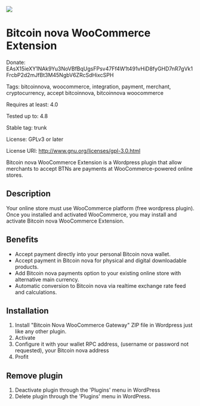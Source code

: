 <img src="http://pool.bitcoinn.biz/bitcoin-nova.png">

# Bitcoin nova WooCommerce Extension

Donate: EAsX15ieXY1NAk9Yu3NoVBfBqUgsFPsv47Ff4W1t491vHiD8fyGHD7nR7gVk1FrcbP2d2mJfBt3M45NgbV6ZRcSdHixcSPH

Tags: bitcoinnova, woocommerce, integration, payment, merchant, cryptocurrency, accept bitcoinnova, bitcoinnova woocommerce

Requires at least: 4.0

Tested up to: 4.8

Stable tag: trunk

License: GPLv3 or later

License URI: http://www.gnu.org/licenses/gpl-3.0.html
 
Bitcoin nova WooCommerce Extension is a Wordpress plugin that allow merchants to accept BTNs are payments at WooCommerce-powered online stores.

## Description

Your online store must use WooCommerce platform (free wordpress plugin).
Once you installed and activated WooCommerce, you may install and activate Bitcoin nova WooCommerce Extension.

## Benefits 

* Accept payment directly into your personal Bitcoin nova wallet.
* Accept payment in Bitcoin nova for physical and digital downloadable products.
* Add Bitcoin nova payments option to your existing online store with alternative main currency.
* Automatic conversion to Bitcoin nova via realtime exchange rate feed and calculations.

## Installation

1. Install "Bitcoin Nova WooCommerce Gateway" ZIP file in Wordpress just like any other plugin.
2. Activate
3. Configure it with your wallet RPC address, (username or password not requested), your Bitcoin nova address 
4. Profit

## Remove plugin

1. Deactivate plugin through the 'Plugins' menu in WordPress
2. Delete plugin through the 'Plugins' menu in WordPress.


